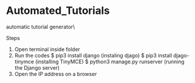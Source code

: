 # Automated_Tutorials
automatic tutorial generator\


Steps
1.  Open terminal inside folder
2.  Run the codes
    $ pip3 install django           (instaling djago)
    $ pip3 install djago-tinymce    (installing TinyMCE)
    $ python3 manage.py runserver   (running the Django server)
3.  Open the IP address on a browser

